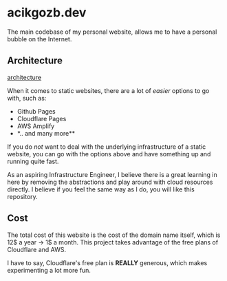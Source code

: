 # acikgozb.dev

The main codebase of my personal website, allows me to have a personal bubble on the Internet.

## Architecture

[architecture](./readme-assets/architecture)

When it comes to static websites, there are a lot of _easier_ options to go with, such as:

- Github Pages
- Cloudflare Pages
- AWS Amplify
- \*.. and many more\*\*

If you do _not_ want to deal with the underlying infrastructure of a static website, you can go with the options above and have something up and running quite fast.

As an aspiring Infrastructure Engineer, I believe there is a great learning in here by removing the abstractions and play around with cloud resources directly.
I believe if you feel the same way as I do, you will like this repository.

## Cost

The total cost of this website is the cost of the domain name itself, which is 12$ a year -> 1$ a month.
This project takes advantage of the free plans of Cloudflare and AWS.

I have to say, Cloudflare's free plan is **REALLY** generous, which makes experimenting a lot more fun.
